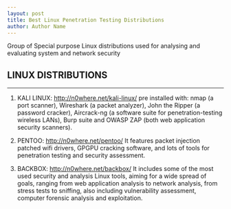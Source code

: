 ```yaml
---
layout: post
title: Best Linux Penetration Testing Distributions
author: Author Name
---
```


Group of Special purpose Linux distributions used for analysing and evaluating system and network security

## LINUX DISTRIBUTIONS 
-----


1) KALI LINUX: http://n0where.net/kali-linux/
    pre installed with: nmap (a port scanner), Wireshark (a packet analyzer), John the Ripper (a password cracker), Aircrack-ng (a software suite for penetration-testing wireless LANs), Burp suite and OWASP ZAP (both web application security scanners). 
    
2) PENTOO: http://n0where.net/pentoo/
    It features packet injection patched wifi drivers, GPGPU cracking software, and lots of tools for penetration testing and security assessment.
    
3) BACKBOX: http://n0where.net/backbox/
      It includes some of the most used security and analysis Linux tools, aiming for a wide spread of goals, ranging from web application analysis to network analysis, from stress tests to sniffing, also including vulnerability assessment, computer forensic analysis and exploitation.

